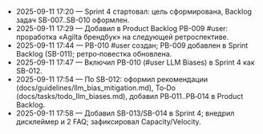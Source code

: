 ﻿- 2025-09-11 17:20 — Sprint 4 стартовал: цель сформирована, Backlog задач SB-007..SB-010 оформлен.
- 2025-09-11 17:29 — Добавил в Product Backlog PB-009 #user: проработка «Agilta брендбук» на следующей ретроспективе.
- 2025-09-11 17:44 — PB-010 #user создан; PB-009 добавлен в Sprint Backlog (SB-011); ретро‑повестка обновлена.
- 2025-09-11 17:47 — Включил PB-010 (#user LLM Biases) в Sprint 4 как SB-012.
- 2025-09-11 17:54 — По SB-012: оформил рекомендации (docs/guidelines/llm_bias_mitigation.md), To‑Do (docs/tasks/todo_llm_biases.md), добавил PB‑011..PB‑014 в Product Backlog.
- 2025-09-11 17:58 — Добавил SB-013/SB-014 в Sprint 4; внедрил дисклеймер и 2 FAQ; зафиксировал Capacity/Velocity.
